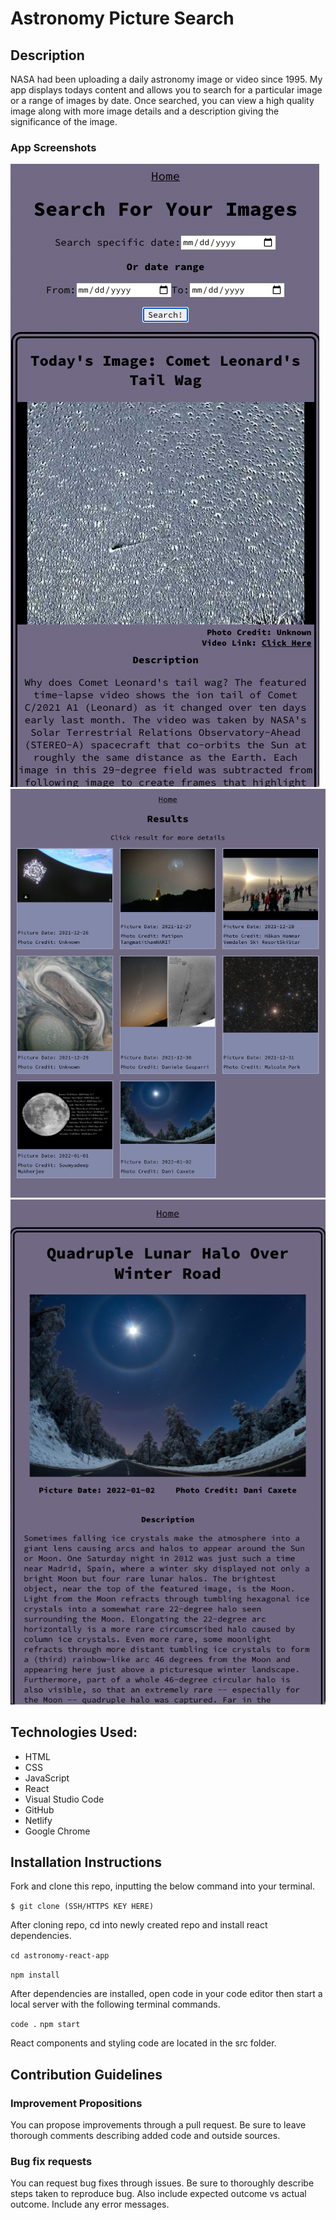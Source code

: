 # Astronomy Picture Search

## Description

NASA had been uploading a daily astronomy image or video since 1995. My app displays todays content and allows you to search for a particular image or a range of images by date. Once searched, you can view a high quality image along with more image details and a description giving the significance of the image.

### App Screenshots
![Home Page](assets/homepage-screenshot.png)
![Results List](assets/results-list-screenshot.png)
![Detail Result](assets/detail-result-screenshot.png)


## Technologies Used:
- HTML
- CSS
- JavaScript
- React 
- Visual Studio Code
- GitHub
- Netlify
- Google Chrome

## Installation Instructions
Fork and clone this repo, inputting the below command into your terminal.

`$ git clone (SSH/HTTPS KEY HERE)`

After cloning repo, cd into newly created repo and install react dependencies.

`cd astronomy-react-app`

`npm install`

After dependencies are installed, open code in your code editor then start a local server with the following terminal commands.

`code .`
`npm start`

React components and styling code are located in the src folder. 

## Contribution Guidelines

### Improvement Propositions

You can propose improvements through a pull request. Be sure to leave thorough comments describing added code and outside sources. 

### Bug fix requests

You can request bug fixes through issues. Be sure to thoroughly describe steps taken to reproduce bug. Also include expected outcome vs actual outcome. Include any error messages.
